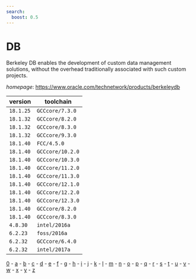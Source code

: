 ```yaml
---
search:
  boost: 0.5
---
```

# DB

Berkeley DB enables the development of custom data management  solutions, without the overhead traditionally associated with such custom projects.

*homepage*: <https://www.oracle.com/technetwork/products/berkeleydb>

version | toolchain
--------|----------
``18.1.25`` | ``GCCcore/7.3.0``
``18.1.32`` | ``GCCcore/8.2.0``
``18.1.32`` | ``GCCcore/8.3.0``
``18.1.32`` | ``GCCcore/9.3.0``
``18.1.40`` | ``FCC/4.5.0``
``18.1.40`` | ``GCCcore/10.2.0``
``18.1.40`` | ``GCCcore/10.3.0``
``18.1.40`` | ``GCCcore/11.2.0``
``18.1.40`` | ``GCCcore/11.3.0``
``18.1.40`` | ``GCCcore/12.1.0``
``18.1.40`` | ``GCCcore/12.2.0``
``18.1.40`` | ``GCCcore/12.3.0``
``18.1.40`` | ``GCCcore/8.2.0``
``18.1.40`` | ``GCCcore/8.3.0``
``4.8.30`` | ``intel/2016a``
``6.2.23`` | ``foss/2016a``
``6.2.32`` | ``GCCcore/6.4.0``
``6.2.32`` | ``intel/2017a``

[0](../0/index.md) - [a](../a/index.md) - [b](../b/index.md) - [c](../c/index.md) - [d](../d/index.md) - [e](../e/index.md) - [f](../f/index.md) - [g](../g/index.md) - [h](../h/index.md) - [i](../i/index.md) - [j](../j/index.md) - [k](../k/index.md) - [l](../l/index.md) - [m](../m/index.md) - [n](../n/index.md) - [o](../o/index.md) - [p](../p/index.md) - [q](../q/index.md) - [r](../r/index.md) - [s](../s/index.md) - [t](../t/index.md) - [u](../u/index.md) - [v](../v/index.md) - [w](../w/index.md) - [x](../x/index.md) - [y](../y/index.md) - [z](../z/index.md)

